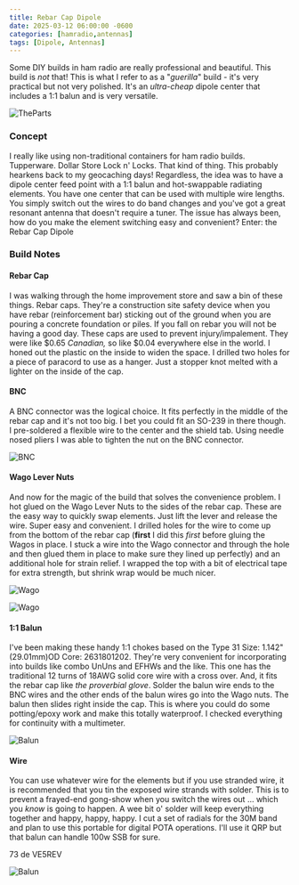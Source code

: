 ```yaml
---
title: Rebar Cap Dipole
date: 2025-03-12 06:00:00 -0600
categories: [hamradio,antennas]
tags: [Dipole, Antennas]
---
```


Some DIY builds in ham radio are really professional and beautiful. This build is *not* that! This is what I refer to as a "*guerilla*" build - it's very practical but not very polished. It's an *ultra-cheap* dipole center that includes a 1:1 balun and is very versatile.

![TheParts](./assets/Rebar/Rebar01.webp)

### Concept
I really like using non-traditional containers for ham radio builds. Tupperware. Dollar Store Lock n' Locks. That kind of thing. This probably hearkens back to my geocaching days! Regardless, the idea was to have a dipole center feed point with a 1:1 balun and hot-swappable radiating elements. You have one center that can be used with multiple wire lengths. You simply switch out the wires to do band changes and you've got a great resonant antenna that doesn't require a tuner. The issue has always been, how do you make the element switching easy and convenient? Enter: the Rebar Cap Dipole

### Build Notes

#### Rebar Cap

I was walking through the home improvement store and saw a bin of these things. Rebar caps. They're a construction site safety device when you have rebar (reinforcement bar) sticking out of the ground when you are pouring a concrete foundation or piles. If you fall on rebar you will not be having a good day. These caps are used to prevent injury/impalement. They were like $0.65 *Canadian,* so like $0.04 everywhere else in the world. I honed out the plastic on the inside to widen the space. I drilled two holes for a piece of paracord to use as a hanger. Just a stopper knot melted with a lighter on the inside of the cap.

#### BNC

A BNC connector was the logical choice. It fits perfectly in the middle of the rebar cap and it's not too big. I bet you could fit an SO-239 in there though. I pre-soldered a flexible wire to the center and the shield tab. Using needle nosed pliers I was able to tighten the nut on the BNC connector. 

![BNC](./assets/Rebar/Rebar02.webp)

#### Wago Lever Nuts

And now for the magic of the build that solves the convenience problem. I hot glued on the Wago Lever Nuts to the sides of the rebar cap. These are the easy way to quickly swap elements. Just lift the lever and release the wire. Super easy and convenient. I drilled holes for the wire to come up from the bottom of the rebar cap (**first** I did this *first* before gluing the Wagos in place. I stuck a wire into the Wago connector and through the hole and then glued them in place to make sure they lined up perfectly) and an additional hole for strain relief. I wrapped the top with a bit of electrical tape for extra strength, but shrink wrap would be much nicer.

![Wago](./assets/Rebar/Rebar03.webp)

![Wago](./assets/Rebar/Rebar05.webp)

#### 1:1 Balun

I've been making these handy 1:1 chokes based on the Type 31 Size: 1.142" (29.01mm)OD Core: 2631801202. They're very convenient for incorporating into builds like combo UnUns and EFHWs and the like. This one has the traditional 12 turns of 18AWG solid core wire with a cross over. And, it fits the rebar cap like *the proverbial glove*. Solder the balun wire ends to the BNC wires and the other ends of the balun wires go into the Wago nuts. The balun then slides right inside the cap. This is where you could do some potting/epoxy work and make this totally waterproof. I checked everything for continuity with a multimeter.

![Balun](./assets/Rebar/Rebar04.webp)

#### Wire

You can use whatever wire for the elements but if you use stranded wire, it is recommended that you tin the exposed wire strands with solder. This is to prevent a frayed-end gong-show when you switch the wires out ... which you *know* is going to happen. A wee bit o' solder will keep everything together and happy, happy, happy. I cut a set of radials for the 30M band and plan to use this portable for digital POTA operations. I'll use it QRP but that balun can handle 100w SSB for sure. 

73 de VE5REV

![Balun](./assets/Rebar/Rebar06.webp)
